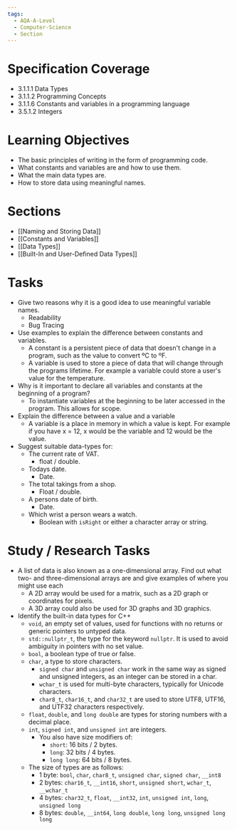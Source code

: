 ```yaml
---
tags:
  - AQA-A-Level
  - Computer-Science
  - Section
---
```

# Specification Coverage
- 3.1.1.1 Data Types
- 3.1.1.2 Programming Concepts
- 3.1.1.6 Constants and variables in a programming language
- 3.5.1.2 Integers

# Learning Objectives
- The basic principles of writing in the form of programming code.
- What constants and variables are and how to use them.
- What the main data types are.
- How to store data using meaningful names.

# Sections
- [[Naming and Storing Data]]
- [[Constants and Variables]]
- [[Data Types]]
- [[Built-In and User-Defined Data Types]]

# Tasks
- Give two reasons why it is a good idea to use meaningful variable names.
	- Readability
	- Bug Tracing
- Use examples to explain the difference between constants and variables.
	- A constant is a persistent piece of data that doesn't change in a program, such as the value to convert ºC to ºF.
	- A variable is used to store a piece of data that will change through the programs lifetime. For example a variable could store a user's value for the temperature.
- Why is it important to declare all variables and constants at the beginning of a program?
	- To instantiate variables at the beginning to be later accessed in the program. This allows for scope.
- Explain the difference between a value and a variable
	- A variable is a place in memory in which a value is kept. For example if you have x = 12, x would be the variable and 12 would be the value.
- Suggest suitable data-types for:
	- The current rate of VAT.
		- float / double.
	- Todays date.
		- Date.
	- The total takings from a shop.
		- Float / double.
	- A persons date of birth.
		- Date.
	- Which wrist a person wears a watch.
		- Boolean with `isRight` or either a character array or string.

# Study / Research Tasks
- A list of data is also known as a one-dimensional array. Find out what two- and three-dimensional arrays are and give examples of where you might use each
	- A 2D array would be used for a matrix, such as a 2D graph or coordinates for pixels.
	- A 3D array could also be used for 3D graphs and 3D graphics.
- Identify the built-in data types for C++
	- `void`, an empty set of values, used for functions with no returns or generic pointers to untyped data.
	- `std::nullptr_t`, the type for the keyword `nullptr`. It is used to avoid ambiguity in pointers with no set value.
	- `bool`, a boolean type of true or false.
	- `char`, a type to store characters.
		- `signed char` and `unsigned char` work in the same way as signed and unsigned integers, as an integer can be stored in a char.
		- `wchar_t` is used for multi-byte characters, typically for Unicode characters.
		- `char8_t`, `char16_t`, and `char32_t` are used to store UTF8, UTF16, and UTF32 characters respectively.
	- `float`, `double`, and `long double` are types for storing numbers with a decimal place.
	- `int`, `signed int`, and `unsigned int` are integers.
		- You also have size modifiers of:
			- `short`: 16 bits / 2 bytes.
			- `long`: 32 bits / 4 bytes.
			- `long long`: 64 bits / 8 bytes.
	- The size of types are as follows:
		- 1 byte: `bool`, `char`, `char8_t`, `unsigned char`, `signed char`, `__int8`
		- 2 bytes: `char16_t`, `__int16`, `short`, `unsigned short`, `wchar_t`, `__wchar_t`
		- 4 bytes: `char32_t`, `float`, `__int32`, `int`, `unsigned int`, `long`, `unsigned long`
		- 8 bytes: `double`, `__int64`, `long double`, `long long`, `unsigned long long`